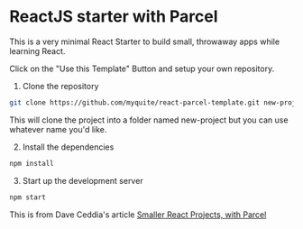 # ReactJS starter with Parcel

This is a very minimal React Starter to build small, throwaway apps while learning React.

Click on the "Use this Template" Button and setup your own repository.  

1. Clone the repository

```bash 
git clone https://github.com/myquite/react-parcel-template.git new-project
```
This will clone the project into a folder named new-project but you can use whatever name you'd like. 

2. Install the dependencies 

```bash
npm install
```

3. Start up the development server

```bash
npm start
```

This is from Dave Ceddia's article [Smaller React Projects, with Parcel](https://daveceddia.com/parcel-react-project/)

